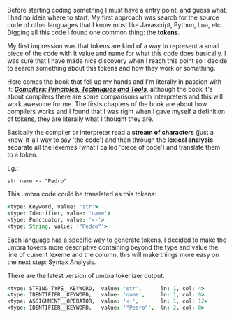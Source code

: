 Before starting coding something I must have a entry point, and guess what, I had no ideia where to start. My first approach was search for the source code of other languages that I know most like Javascript, Python, Lua, etc. Digging all this code I found one common thing: the **tokens**.

My first impression was that tokens are kind of a way to represent a small piece of the code with it value and name for what this code does basically. I was sure that I have made nice discovery when I reach this point so I decide to search something about this tokens and how they work or something.

Here comes the book that fell up my hands and I'm literally in passion with it: [<b>*Compilers: Principles, Techniques and Tools*</b>][compilers-book], although the book it's about compilers there are some comparisons with interpreters and this will work awesome for me. The firsts chapters of the book are about how compilers works and I found that I was right when I gave myself a definition of tokens, they are literally what I thought they are.

Basically the compiler or interpreter read a <b>stream of characters</b> (just a know-it-all way to say 'the code') and then through the **lexical analysis** separate all the lexemes (what I called 'piece of code') and translate them to a token.

Eg.:

```umbra
str name <- "Pedro"
```

This umbra code could be translated as this tokens:

```coffee
<type: Keyword, value: 'str'>
<type: Identifier, value: 'name'>
<type: Punctuator, value: '<-'>
<type: String, value: '"Pedro"'>
```

Each language has a specific way to generate tokens, I decided to make the umbra tokens more descriptive containing beyond the type and value the line of current lexeme and the column, this will make things more easy on the next step: Syntax Analysis.

There are the latest version of umbra tokenizer output:

```coffee
<type: STRING_TYPE__KEYWORD,  value: 'str',      ln: 1, col: 4>
<type: IDENTIFIER__KEYWORD,   value: 'name',     ln: 1, col: 9>
<type: ASSIGNMENT__OPERATOR,  value: '<-',       ln: 1, col: 12>
<type: IDENTIFIER__KEYWORD,   value: '"Pedro"',  ln: 2, col: 0>
```

<!-- variables -->

[compilers-book]: https://en.wikipedia.org/wiki/Compilers:_Principles,_Techniques,_and_Tools
